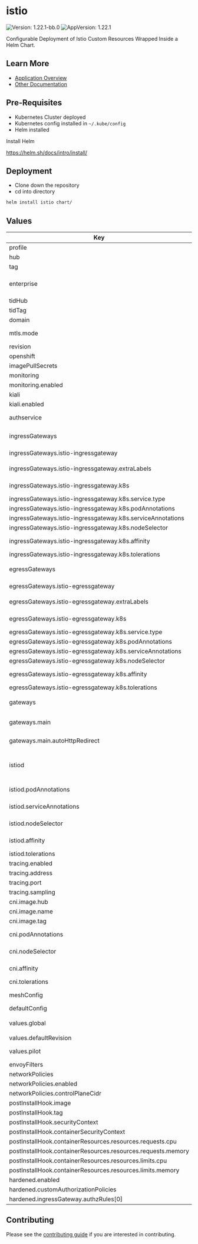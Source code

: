 # istio

![Version: 1.22.1-bb.0](https://img.shields.io/badge/Version-1.22.1--bb.0-informational?style=flat-square) ![AppVersion: 1.22.1](https://img.shields.io/badge/AppVersion-1.22.1-informational?style=flat-square)

Configurable Deployment of Istio Custom Resources Wrapped Inside a Helm Chart.

## Learn More

* [Application Overview](docs/overview.md)
* [Other Documentation](docs/)

## Pre-Requisites

* Kubernetes Cluster deployed
* Kubernetes config installed in `~/.kube/config`
* Helm installed

Install Helm

<https://helm.sh/docs/intro/install/>

## Deployment

* Clone down the repository
* cd into directory

```bash
helm install istio chart/
```

## Values

| Key | Type | Default | Description |
|-----|------|---------|-------------|
| profile | string | `"default"` | The istio profile to use |
| hub | string | `"registry1.dso.mil/ironbank/opensource/istio"` | The hub to use for all images, images are built as ".Values.hub/<component>:.Values.tag" |
| tag | string | `"1.22.1"` | The tag to use for all images |
| enterprise | bool | `false` | Tetrate Istio Distribution - Tetrate provides FIPs verified Istio and Envoy software and support, validated through the FIPs Boring Crypto module. Find out more from Tetrate - <https://www.tetrate.io/tetrate-istio-subscription> |
| tidHub | string | `"registry1.dso.mil/ironbank/tetrate/istio"` |  |
| tidTag | string | `"1.22.1-tetratefips-v0"` |  |
| domain | string | `"dev.bigbang.mil"` | The domain to use for the default gateway |
| mtls.mode | string | `"STRICT"` | STRICT = Allow only mutual TLS traffic, PERMISSIVE = Allow both plain text and mutual TLS traffic |
| revision | string | `""` | Revision of the Istio control plane |
| openshift | bool | `false` | Openshift feature switch toggle |
| imagePullSecrets | list | `[]` | Pull secrets for images |
| monitoring | object | `{"enabled":false}` | Big Bang Monitoring interaction controls |
| monitoring.enabled | bool | `false` | Toggle monitoring on/off (controls networkPolicies) |
| kiali | object | `{"enabled":false}` | Big Bang Kiali interaction controls |
| kiali.enabled | bool | `false` | Toggle kiali on/off (controls networkPolicies) |
| authservice | object | `{"enabled":false}` | If authservice is enabled, it will be added to extension providers as an external authorization system. <https://istio.io/latest/docs/tasks/security/authorization/authz-custom/> |
| ingressGateways | object | `{"istio-ingressgateway":{"enabled":true,"extraLabels":{},"k8s":{"affinity":{},"nodeSelector":{},"podAnnotations":{},"resources":{},"service":{"type":"LoadBalancer"},"serviceAnnotations":{},"tolerations":[]}}}` | Ingress gateways, The following items are automatically set for every ingress gateway: - label: "app: {name of ingress gateway}" |
| ingressGateways.istio-ingressgateway | object | `{"enabled":true,"extraLabels":{},"k8s":{"affinity":{},"nodeSelector":{},"podAnnotations":{},"resources":{},"service":{"type":"LoadBalancer"},"serviceAnnotations":{},"tolerations":[]}}` | This key becomes the name of the ingressGateway |
| ingressGateways.istio-ingressgateway.extraLabels | object | `{}` | Labels to use for selecting the ingress gateway from the service Automatic labels: 'app: {ingress gateway name}' and `istio: ingressgateway` |
| ingressGateways.istio-ingressgateway.k8s | object | `{"affinity":{},"nodeSelector":{},"podAnnotations":{},"resources":{},"service":{"type":"LoadBalancer"},"serviceAnnotations":{},"tolerations":[]}` | Set any value from <https://istio.io/latest/docs/reference/config/istio.operator.v1alpha1/#KubernetesResourcesSpec> |
| ingressGateways.istio-ingressgateway.k8s.service.type | string | `"LoadBalancer"` | "LoadBalancer" or "NodePort" |
| ingressGateways.istio-ingressgateway.k8s.podAnnotations | object | `{}` | <https://kubernetes.io/docs/concepts/overview/working-with-objects/annotations/> |
| ingressGateways.istio-ingressgateway.k8s.serviceAnnotations | object | `{}` | <https://kubernetes.io/docs/concepts/overview/working-with-objects/annotations/> |
| ingressGateways.istio-ingressgateway.k8s.nodeSelector | object | `{}` | <https://kubernetes.io/docs/concepts/configuration/assign-pod-node/#nodeselector> |
| ingressGateways.istio-ingressgateway.k8s.affinity | object | `{}` | <https://kubernetes.io/docs/concepts/scheduling-eviction/assign-pod-node/#affinity-and-anti-affinity> |
| ingressGateways.istio-ingressgateway.k8s.tolerations | list | `[]` | <https://kubernetes.io/docs/concepts/configuration/taint-and-toleration/> |
| egressGateways | object | `{"istio-egressgateway":{"enabled":false,"extraLabels":{},"k8s":{"affinity":{},"nodeSelector":{},"podAnnotations":{},"resources":{},"service":{"type":"LoadBalancer"},"serviceAnnotations":{},"tolerations":[]}}}` | Egress gateways, The following items are automatically set for every egress gateway: - label: "app: {name of egress gateway}" |
| egressGateways.istio-egressgateway | object | `{"enabled":false,"extraLabels":{},"k8s":{"affinity":{},"nodeSelector":{},"podAnnotations":{},"resources":{},"service":{"type":"LoadBalancer"},"serviceAnnotations":{},"tolerations":[]}}` | This key becomes the name of the egressGateway |
| egressGateways.istio-egressgateway.extraLabels | object | `{}` | Labels to use for selecting the egress gateway from the service Automatic labels: 'app: {egress gateway name}' and `istio: egressgateway` |
| egressGateways.istio-egressgateway.k8s | object | `{"affinity":{},"nodeSelector":{},"podAnnotations":{},"resources":{},"service":{"type":"LoadBalancer"},"serviceAnnotations":{},"tolerations":[]}` | Set any value from <https://istio.io/latest/docs/reference/config/istio.operator.v1alpha1/#KubernetesResourcesSpec> |
| egressGateways.istio-egressgateway.k8s.service.type | string | `"LoadBalancer"` | "LoadBalancer" or "NodePort" |
| egressGateways.istio-egressgateway.k8s.podAnnotations | object | `{}` | <https://kubernetes.io/docs/concepts/overview/working-with-objects/annotations/> |
| egressGateways.istio-egressgateway.k8s.serviceAnnotations | object | `{}` | <https://kubernetes.io/docs/concepts/overview/working-with-objects/annotations/> |
| egressGateways.istio-egressgateway.k8s.nodeSelector | object | `{}` | <https://kubernetes.io/docs/concepts/configuration/assign-pod-node/#nodeselector> |
| egressGateways.istio-egressgateway.k8s.affinity | object | `{}` | <https://kubernetes.io/docs/concepts/scheduling-eviction/assign-pod-node/#affinity-and-anti-affinity> |
| egressGateways.istio-egressgateway.k8s.tolerations | list | `[]` | <https://kubernetes.io/docs/concepts/configuration/taint-and-toleration/> |
| gateways | object | `{"main":{"autoHttpRedirect":{"enabled":true},"selector":{"app":"istio-ingressgateway"},"servers":[{"hosts":["*.{{ .Values.domain }}"],"port":{"name":"https","number":8443,"protocol":"HTTPS"},"tls":{"credentialName":"wildcard-cert","mode":"SIMPLE"}}]}}` | See <https://istio.io/latest/docs/reference/config/networking/gateway/#Gateway> for spec |
| gateways.main | object | `{"autoHttpRedirect":{"enabled":true},"selector":{"app":"istio-ingressgateway"},"servers":[{"hosts":["*.{{ .Values.domain }}"],"port":{"name":"https","number":8443,"protocol":"HTTPS"},"tls":{"credentialName":"wildcard-cert","mode":"SIMPLE"}}]}` | This key becomes the name of the gateway |
| gateways.main.autoHttpRedirect | object | `{"enabled":true}` | Controls default HTTP/8080 server entry with HTTP to HTTPS Redirect. Must add in HTTP server config if disabling. |
| istiod | object | `{"affinity":{},"env":[],"hpaSpec":{"maxReplicas":3,"metrics":[{"resource":{"name":"cpu","target":{"averageUtilization":60,"type":"Utilization"}},"type":"Resource"}],"minReplicas":1},"nodeSelector":{},"podAnnotations":{},"replicaCount":1,"resources":{"limits":{"cpu":"500m","memory":"2Gi"},"requests":{"cpu":"500m","memory":"2Gi"}},"serviceAnnotations":{},"strategy":{},"tolerations":[]}` | istiod / pilot configuration |
| istiod.podAnnotations | object | `{}` | k8s pod annotations. <https://kubernetes.io/docs/concepts/overview/working-with-objects/annotations/> |
| istiod.serviceAnnotations | object | `{}` | k8s service annotations. <https://kubernetes.io/docs/concepts/overview/working-with-objects/annotations/> |
| istiod.nodeSelector | object | `{}` | k8s nodeSelector. <https://kubernetes.io/docs/concepts/configuration/assign-pod-node/#nodeselector> |
| istiod.affinity | object | `{}` | k8s affinity / anti-affinity. <https://kubernetes.io/docs/concepts/scheduling-eviction/assign-pod-node/#affinity-and-anti-affinity> |
| istiod.tolerations | list | `[]` | k8s toleration <https://kubernetes.io/docs/concepts/configuration/taint-and-toleration/> |
| tracing.enabled | bool | `false` |  |
| tracing.address | string | `"jaeger-collector.jaeger.svc"` |  |
| tracing.port | int | `9411` |  |
| tracing.sampling | int | `10` | percent of traces to send to jaeger |
| cni.image.hub | string | `"registry1.dso.mil/ironbank/opensource/istio"` |  |
| cni.image.name | string | `"install-cni"` |  |
| cni.image.tag | string | `"1.22.1"` |  |
| cni.podAnnotations | object | `{}` | k8s pod annotations. <https://kubernetes.io/docs/concepts/overview/working-with-objects/annotations/> |
| cni.nodeSelector | object | `{}` | k8s nodeSelector. <https://kubernetes.io/docs/concepts/configuration/assign-pod-node/#nodeselector> |
| cni.affinity | object | `{}` | k8s affinity / anti-affinity. <https://kubernetes.io/docs/concepts/scheduling-eviction/assign-pod-node/#affinity-and-anti-affinity> |
| cni.tolerations | list | `[]` | k8s toleration <https://kubernetes.io/docs/concepts/configuration/taint-and-toleration/> |
| meshConfig | object | `{"meshMTLS":{"minProtocolVersion":"TLSV1_2"}}` | Global mesh-wide settings <https://istio.io/latest/docs/reference/config/istio.mesh.v1alpha1/#MeshConfig> |
| defaultConfig | object | `{}` | Default Proxy Config for the entire mesh (inserts under meshConfig in IstioOperator resource) |
| values.global | object | `{"proxy":{"resources":{"limits":{"cpu":"100m","memory":"256Mi"},"requests":{"cpu":"100m","memory":"256Mi"}}},"proxy_init":{"resources":{"limits":{"cpu":"100m","memory":"256Mi"},"requests":{"cpu":"100m","memory":"256Mi"}}}}` | Global IstioOperator values |
| values.defaultRevision | string | `"default"` | Set defaultRevision name, must be non-empty to deploy validating webhook |
| values.pilot | string | `nil` | Istio pilot values. <https://github.com/istio/istio/blob/master/manifests/charts/istio-control/istio-discovery/values.yaml> |
| envoyFilters | list | `[]` | Custom EnvoyFilters. <https://istio.io/latest/docs/reference/config/networking/envoy-filter/> |
| networkPolicies | object | `{"additionalPolicies":[],"controlPlaneCidr":"0.0.0.0/0","enabled":false}` | Big Bang NetworkPolicy controls |
| networkPolicies.enabled | bool | `false` | Toggle ALL NetworkPolicies on/off |
| networkPolicies.controlPlaneCidr | string | `"0.0.0.0/0"` | See `kubectl cluster-info` and then resolve to IP |
| postInstallHook.image | string | `"registry1.dso.mil/ironbank/big-bang/base"` | Image used to run readiness check, requires `kubectl` |
| postInstallHook.tag | string | `"2.1.0"` |  |
| postInstallHook.securityContext | object | `{"fsGroup":1001,"runAsGroup":1001,"runAsNonRoot":true,"runAsUser":1001}` | Pod security context for readiness check |
| postInstallHook.containerSecurityContext | object | `{"capabilities":{"drop":["ALL"]}}` | Container security context for readiness check |
| postInstallHook.containerResources.resources.requests.cpu | string | `"100m"` |  |
| postInstallHook.containerResources.resources.requests.memory | string | `"256Mi"` |  |
| postInstallHook.containerResources.resources.limits.cpu | string | `"100m"` |  |
| postInstallHook.containerResources.resources.limits.memory | string | `"256Mi"` |  |
| hardened.enabled | bool | `false` |  |
| hardened.customAuthorizationPolicies | list | `[]` |  |
| hardened.ingressGateway.authzRules[0] | object | `{}` |  |

## Contributing

Please see the [contributing guide](./CONTRIBUTING.md) if you are interested in contributing.
